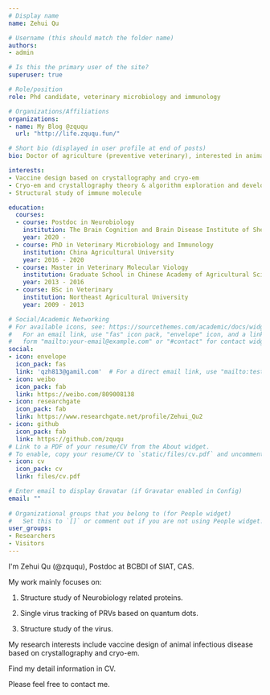 ```yaml
---
# Display name
name: Zehui Qu 

# Username (this should match the folder name)
authors:
- admin

# Is this the primary user of the site?
superuser: true

# Role/position
role: Phd candidate, veterinary microbiology and immunology 

# Organizations/Affiliations
organizations:
- name: My Blog @zququ
  url: "http://life.zququ.fun/"

# Short bio (displayed in user profile at end of posts)
bio: Doctor of agriculture (preventive veterinary), interested in animal vaccine design through crystallography and cryo-em. For now, working as postdoc in BCBDI, SIAT of China Academy of Sciences.

interests:
- Vaccine design based on crystallography and cryo-em
- Cryo-em and crystallography theory & algorithm exploration and development 
- Structural study of immune molecule

education:
  courses:
  - course: Postdoc in Neurobiology
    institution: The Brain Cognition and Brain Disease Institute of Shenzhen Institutes of Advanced Technology, Chinese Academy of Sciences
    year: 2020 -
  - course: PhD in Veterinary Microbiology and Immunology 
    institution: China Agricultural University 
    year: 2016 - 2020
  - course: Master in Veterinary Molecular Viology 
    institution: Graduate School in Chinese Academy of Agricultural Sciences
    year: 2013 - 2016
  - course: BSc in Veterinary 
    institution: Northeast Agricultural University
    year: 2009 - 2013

# Social/Academic Networking
# For available icons, see: https://sourcethemes.com/academic/docs/widgets/#icons
#   For an email link, use "fas" icon pack, "envelope" icon, and a link in the
#   form "mailto:your-email@example.com" or "#contact" for contact widget.
social:
- icon: envelope
  icon_pack: fas
  link: 'qzh813@gamil.com'  # For a direct email link, use "mailto:test@example.org".
- icon: weibo 
  icon_pack: fab
  link: https://weibo.com/809008138
- icon: researchgate 
  icon_pack: fab 
  link: https://www.researchgate.net/profile/Zehui_Qu2
- icon: github
  icon_pack: fab
  link: https://github.com/zququ
# Link to a PDF of your resume/CV from the About widget.
# To enable, copy your resume/CV to `static/files/cv.pdf` and uncomment the lines below.  
- icon: cv
  icon_pack: cv
  link: files/cv.pdf

# Enter email to display Gravatar (if Gravatar enabled in Config)
email: ""
  
# Organizational groups that you belong to (for People widget)
#   Set this to `[]` or comment out if you are not using People widget.  
user_groups:
- Researchers
- Visitors
---
```


I'm Zehui Qu (@zququ), Postdoc at BCBDI of SIAT, CAS.

My work mainly focuses on:

1. Structure study of Neurobiology related proteins.

2. Single virus tracking of PRVs based on quantum dots. 

3. Structure study of the virus.

My research interests include vaccine design of animal infectious disease based on crystallography and cryo-em.

Find my detail information in CV.

Please feel free to contact me. 

